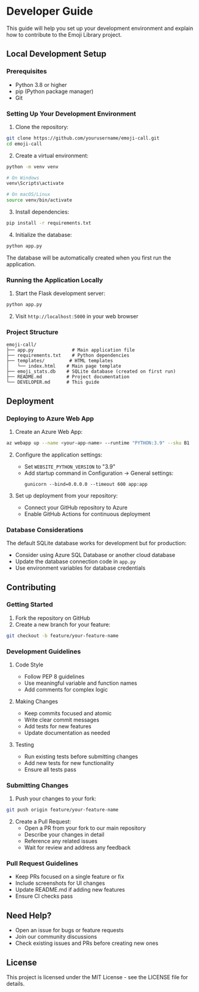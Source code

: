 # Developer Guide

This guide will help you set up your development environment and explain how to contribute to the Emoji Library project.

## Local Development Setup

### Prerequisites

- Python 3.8 or higher
- pip (Python package manager)
- Git

### Setting Up Your Development Environment

1. Clone the repository:
```bash
git clone https://github.com/yourusername/emoji-call.git
cd emoji-call
```

2. Create a virtual environment:
```bash
python -m venv venv

# On Windows
venv\Scripts\activate

# On macOS/Linux
source venv/bin/activate
```

3. Install dependencies:
```bash
pip install -r requirements.txt
```

4. Initialize the database:
```bash
python app.py
```
The database will be automatically created when you first run the application.

### Running the Application Locally

1. Start the Flask development server:
```bash
python app.py
```

2. Visit `http://localhost:5000` in your web browser

### Project Structure

```
emoji-call/
├── app.py              # Main application file
├── requirements.txt    # Python dependencies
├── templates/         # HTML templates
│   └── index.html    # Main page template
├── emoji_stats.db    # SQLite database (created on first run)
├── README.md         # Project documentation
└── DEVELOPER.md      # This guide
```

## Deployment

### Deploying to Azure Web App

1. Create an Azure Web App:
```bash
az webapp up --name <your-app-name> --runtime "PYTHON:3.9" --sku B1
```

2. Configure the application settings:
   - Set `WEBSITE_PYTHON_VERSION` to "3.9"
   - Add startup command in Configuration → General settings:
     ```
     gunicorn --bind=0.0.0.0 --timeout 600 app:app
     ```

3. Set up deployment from your repository:
   - Connect your GitHub repository to Azure
   - Enable GitHub Actions for continuous deployment

### Database Considerations

The default SQLite database works for development but for production:
- Consider using Azure SQL Database or another cloud database
- Update the database connection code in `app.py`
- Use environment variables for database credentials

## Contributing

### Getting Started

1. Fork the repository on GitHub
2. Create a new branch for your feature:
```bash
git checkout -b feature/your-feature-name
```

### Development Guidelines

1. Code Style
   - Follow PEP 8 guidelines
   - Use meaningful variable and function names
   - Add comments for complex logic

2. Making Changes
   - Keep commits focused and atomic
   - Write clear commit messages
   - Add tests for new features
   - Update documentation as needed

3. Testing
   - Run existing tests before submitting changes
   - Add new tests for new functionality
   - Ensure all tests pass

### Submitting Changes

1. Push your changes to your fork:
```bash
git push origin feature/your-feature-name
```

2. Create a Pull Request:
   - Open a PR from your fork to our main repository
   - Describe your changes in detail
   - Reference any related issues
   - Wait for review and address any feedback

### Pull Request Guidelines

- Keep PRs focused on a single feature or fix
- Include screenshots for UI changes
- Update README.md if adding new features
- Ensure CI checks pass

## Need Help?

- Open an issue for bugs or feature requests
- Join our community discussions
- Check existing issues and PRs before creating new ones

## License

This project is licensed under the MIT License - see the LICENSE file for details. 